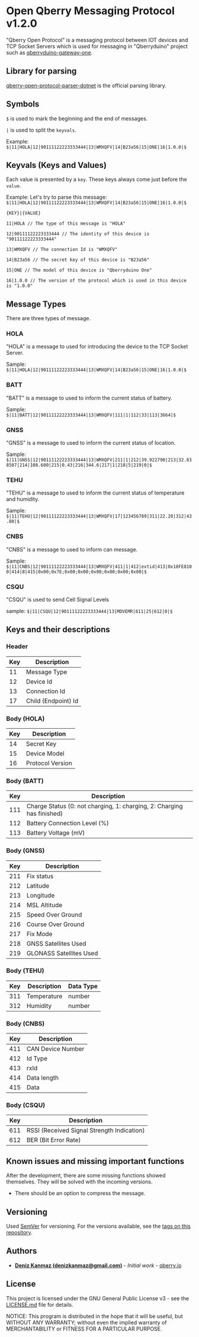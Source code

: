 # Open Qberry Messaging Protocol v1.2.0

"Qberry Open Protocol" is a messaging protocol between IOT devices and TCP Socket Servers which is used for messaging in "Qberryduino" project such as [qberryduino-gateway-one](https://github.com/denizkanmaz/qberryduino-gateway-one).

## Library for parsing
[qberry-open-protocol-parser-dotnet](https://github.com/denizkanmaz/qberry-open-protocol-parser-dotnet) is the official parsing library.

## Symbols

`$` is used to mark the beginning and the end of messages.

`|` is used to split the `keyvals`.

Example:
`$|11|HOLA|12|90111122223333444|13|WMXQFV|14|B23a56|15|ONE|16|1.0.0|$`

## Keyvals (Keys and Values)
Each value is presented by a `key`. These keys always come just before the `value`.

Example: Let's try to parse this message:
`$|11|HOLA|12|90111122223333444|13|WMXQFV|14|B23a56|15|ONE|16|1.0.0|$`

`{KEY}|{VALUE}`

`11|HOLA // The type of this message is "HOLA"`

`12|90111122223333444 // The identity of this device is "90111122223333444"`

`13|WMXQFV // The connection Id is "WMXQFV"`

`14|B23a56 // The secret key of this device is "B23a56"`

`15|ONE // The model of this device is "Qberryduino One"`

`16|1.0.0 // The version of the protocol which is used in this device is "1.0.0"`


## Message Types
There are three types of message.

### HOLA
"HOLA" is a message to used for introducing the device to the TCP Socket Server.

Sample:
`$|11|HOLA|12|90111122223333444|13|WMXQFV|14|B23a56|15|ONE|16|1.0.0|$`

### BATT
"BATT" is a message to used to inform the current status of battery.

Sample:
`$|11|BATT|12|90111122223333444|13|WMXQFV|111|1|112|33|113|3664|$`

### GNSS
"GNSS" is a message to used to inform the current status of location.

Sample:
`$|11|GNSS|12|90111122223333444|13|WMXQFV|211|1|212|39.922790|213|32.838507|214|108.600|215|0.43|216|344.6|217|1|218|5|219|0|$`

### TEHU
"TEHU" is a message to used to inform the current status of temperature and humidity.

Sample:
`$|11|TEHU|12|90111122223333444|13|WMXQFV|17|123456789|311|22.20|312|43.80|$`

### CNBS
"CNBS" is a message to used to inform can message.

Sample:
`$|11|CNBS|12|90111122223333444|13|WMXQFV|411|1|412|extid|413|0x18FE8100|414|8|415|0x00;0x7E;0x00;0x00;0x00;0x00;0x00;0x00|$`

### CSQU
"CSQU" is used to send Cell Signal Levels

sample:
`$|11|CSQU|12|90111122223333444|13|MDVEMR|611|25|612|0|$`

## Keys and their descriptions

### Header
| Key | Description |
|--|--|
| 11 | Message Type |
| 12 | Device Id |
| 13 | Connection Id |
| 17 | Child (Endpoint) Id |

### Body (HOLA)
| Key | Description |
|--|--|
| 14 | Secret Key |
| 15 | Device Model |
| 16 | Protocol Version |

### Body (BATT)
| Key | Description |
|--|--|
| 111 | Charge Status (0: not charging, 1: charging, 2: Charging has finished) |
| 112 | Battery Connection Level (%) |
| 113 | Battery Voltage (mV) |

### Body (GNSS)
| Key | Description |
|--|--|
| 211 | Fix status |
| 212 | Latitude |
| 213 | Longitude |
| 214 | MSL Altitude |
| 215 | Speed Over Ground |
| 216 | Course Over Ground |
| 217 | Fix Mode |
| 218 | GNSS Satellites Used |
| 219 | GLONASS Satellites Used |

### Body (TEHU)
| Key | Description | Data Type |
|--|--|--|
| 311 | Temperature |number|
| 312 | Humidity |number|

### Body (CNBS)
| Key | Description |
|--|--|
| 411 | CAN Device Number |
| 412 | Id Type |
| 413 | rxId |
| 414 | Data length |
| 415 | Data |

### Body (CSQU)
| Key | Description |
|--|--|
| 611 | RSSI (Received Signal Strength Indication) |
| 612 | BER  (Bit Error Rate)|

## Known issues and missing important functions
After the development, there are some missing functions showed themselves. They will be solved with the incoming versions.

* There should be an option to compress the message.

## Versioning

Used [SemVer](http://semver.org/) for versioning. For the versions available, see the [tags on this repository](https://github.com/denizkanmaz/qberry-open-protocol/tags). 

## Authors

* **[Deniz Kanmaz (denizkanmaz@gmail.com)](https://github.com/denizkanmaz)** - *Initial work* - [qberry.io](https://qberry.io)

## License

This project is licensed under the GNU General Public License v3 - see the [LICENSE.md](LICENSE.md) file for details.

NOTICE: This program is distributed in the hope that it will be useful, but WITHOUT ANY WARRANTY; without even the implied warranty of MERCHANTABILITY or FITNESS FOR A PARTICULAR PURPOSE.
